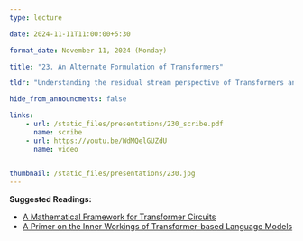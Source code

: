 ```yaml
---
type: lecture

date: 2024-11-11T11:00:00+5:30

format_date: November 11, 2024 (Monday)

title: "23. An Alternate Formulation of Transformers"

tldr: "Understanding the residual stream perspective of Transformers and decomposing the role of each model component."

hide_from_announcments: false

links: 
    - url: /static_files/presentations/230_scribe.pdf
      name: scribe
    - url: https://youtu.be/WdMQelGUZdU
      name: video
    

thumbnail: /static_files/presentations/230.jpg
---
```

<!-- Other additional contents using markdown -->
**Suggested Readings:**
- [A Mathematical Framework for Transformer Circuits](https://transformer-circuits.pub/2021/framework/index.html)
- [A Primer on the Inner Workings of Transformer-based Language Models](https://arxiv.org/pdf/2405.00208)
